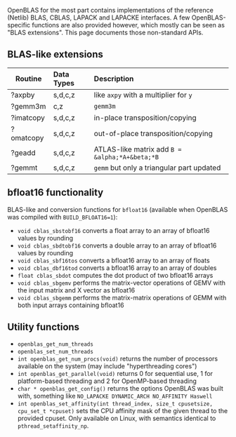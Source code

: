 OpenBLAS for the most part contains implementations of the reference (Netlib)
BLAS, CBLAS, LAPACK and LAPACKE interfaces. A few OpenBLAS-specific functions
are also provided however, which mostly can be seen as "BLAS extensions".
This page documents those non-standard APIs.

## BLAS-like extensions

| Routine       | Data Types    | Description                                     |
| ------------- |:------------- | :-----------------------------------------------|
| ?axpby        | s,d,c,z       | like `axpy` with a multiplier for `y`           |
| ?gemm3m       | c,z           | `gemm3m`                                        |
| ?imatcopy     | s,d,c,z       | in-place transposition/copying                  |
| ?omatcopy     | s,d,c,z       | out-of-place transposition/copying              |
| ?geadd        | s,d,c,z       | ATLAS-like matrix add `B = &alpha;*A+&beta;*B`  |
| ?gemmt        | s,d,c,z       | `gemm` but only a triangular part updated       |


## bfloat16 functionality

BLAS-like and conversion functions for `bfloat16` (available when OpenBLAS was compiled with `BUILD_BFLOAT16=1`):

* `void cblas_sbstobf16` converts a float array to an array of bfloat16 values by rounding
* `void cblas_sbdtobf16` converts a double array to an array of bfloat16 values by rounding
* `void cblas_sbf16tos` converts a bfloat16 array to an array of floats
* `void cblas_dbf16tod` converts a bfloat16 array to an array of doubles
* `float cblas_sbdot` computes the dot product of two bfloat16 arrays
* `void cblas_sbgemv` performs the matrix-vector operations of GEMV with the input matrix and X vector as bfloat16
* `void cblas_sbgemm` performs the matrix-matrix operations of GEMM with both input arrays containing bfloat16

## Utility functions

* `openblas_get_num_threads`
* `openblas_set_num_threads`
* `int openblas_get_num_procs(void)` returns the number of processors available on the system (may include "hyperthreading cores")
* `int openblas_get_parallel(void)` returns 0 for sequential use, 1 for platform-based threading and 2 for OpenMP-based threading
* `char * openblas_get_config()` returns the options OpenBLAS was built with, something like `NO_LAPACKE DYNAMIC_ARCH NO_AFFINITY Haswell`
* `int openblas_set_affinity(int thread_index, size_t cpusetsize, cpu_set_t *cpuset)` sets the CPU affinity mask of the given thread
  to the provided cpuset. Only available on Linux, with semantics identical to `pthread_setaffinity_np`.

